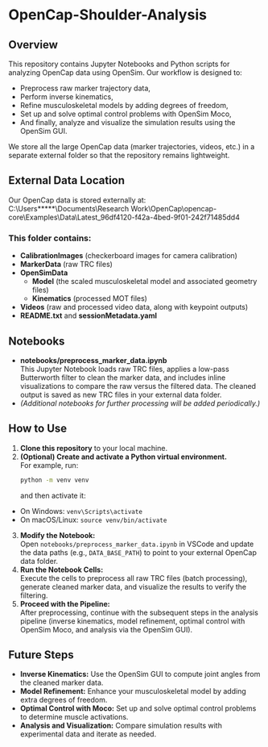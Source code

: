 # OpenCap-Shoulder-Analysis

## Overview
This repository contains Jupyter Notebooks and Python scripts for analyzing OpenCap data using OpenSim. Our workflow is designed to:
- Preprocess raw marker trajectory data,
- Perform inverse kinematics,
- Refine musculoskeletal models by adding degrees of freedom,
- Set up and solve optimal control problems with OpenSim Moco,
- And finally, analyze and visualize the simulation results using the OpenSim GUI.

We store all the large OpenCap data (marker trajectories, videos, etc.) in a separate external folder so that the repository remains lightweight.

## External Data Location
Our OpenCap data is stored externally at: C:\Users*****\Documents\Research Work\OpenCap\opencap-core\Examples\Data\Latest_96df4120-f42a-4bed-9f01-242f71485dd4

### This folder contains:
- **CalibrationImages** (checkerboard images for camera calibration)
- **MarkerData** (raw TRC files)
- **OpenSimData**
  - **Model** (the scaled musculoskeletal model and associated geometry files)
  - **Kinematics** (processed MOT files)
- **Videos** (raw and processed video data, along with keypoint outputs)
- **README.txt** and **sessionMetadata.yaml**

## Notebooks
- **notebooks/preprocess_marker_data.ipynb**  
  This Jupyter Notebook loads raw TRC files, applies a low-pass Butterworth filter to clean the marker data, and includes inline visualizations to compare the raw versus the filtered data. The cleaned output is saved as new TRC files in your external data folder.
- *(Additional notebooks for further processing will be added periodically.)*

## How to Use
1. **Clone this repository** to your local machine.
2. **(Optional) Create and activate a Python virtual environment.**  
   For example, run:
   ```bash
   python -m venv venv
   ```
   and then activate it:
- On Windows: `venv\Scripts\activate`
- On macOS/Linux: `source venv/bin/activate`
3. **Modify the Notebook:**  
Open `notebooks/preprocess_marker_data.ipynb` in VSCode and update the data paths (e.g., `DATA_BASE_PATH`) to point to your external OpenCap data folder.
4. **Run the Notebook Cells:**  
Execute the cells to preprocess all raw TRC files (batch processing), generate cleaned marker data, and visualize the results to verify the filtering.
5. **Proceed with the Pipeline:**  
After preprocessing, continue with the subsequent steps in the analysis pipeline (inverse kinematics, model refinement, optimal control with OpenSim Moco, and analysis via the OpenSim GUI).

## Future Steps
- **Inverse Kinematics:** Use the OpenSim GUI to compute joint angles from the cleaned marker data.
- **Model Refinement:** Enhance your musculoskeletal model by adding extra degrees of freedom.
- **Optimal Control with Moco:** Set up and solve optimal control problems to determine muscle activations.
- **Analysis and Visualization:** Compare simulation results with experimental data and iterate as needed.



